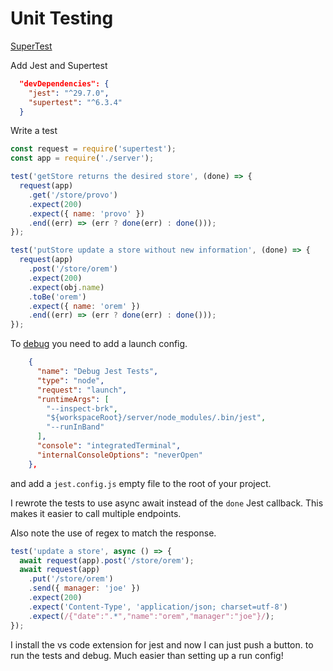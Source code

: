 # Unit Testing

[SuperTest](https://www.testim.io/blog/supertest-how-to-test-apis-like-a-pro/)

Add Jest and Supertest

```json
  "devDependencies": {
    "jest": "^29.7.0",
    "supertest": "^6.3.4"
  }
```

Write a test

```js
const request = require('supertest');
const app = require('./server');

test('getStore returns the desired store', (done) => {
  request(app)
    .get('/store/provo')
    .expect(200)
    .expect({ name: 'provo' })
    .end((err) => (err ? done(err) : done()));
});

test('putStore update a store without new information', (done) => {
  request(app)
    .post('/store/orem')
    .expect(200)
    .expect(obj.name)
    .toBe('orem')
    .expect({ name: 'orem' })
    .end((err) => (err ? done(err) : done()));
});
```

To [debug](https://jestjs.io/docs/troubleshooting#debugging-in-vs-code) you need to add a launch config.

```json
    {
      "name": "Debug Jest Tests",
      "type": "node",
      "request": "launch",
      "runtimeArgs": [
        "--inspect-brk",
        "${workspaceRoot}/server/node_modules/.bin/jest",
        "--runInBand"
      ],
      "console": "integratedTerminal",
      "internalConsoleOptions": "neverOpen"
    },
```

and add a `jest.config.js` empty file to the root of your project.

I rewrote the tests to use async await instead of the `done` Jest callback. This makes it easier to call multiple endpoints.

Also note the use of regex to match the response.

```js
test('update a store', async () => {
  await request(app).post('/store/orem');
  await request(app)
    .put('/store/orem')
    .send({ manager: 'joe' })
    .expect(200)
    .expect('Content-Type', 'application/json; charset=utf-8')
    .expect(/{"date":".*","name":"orem","manager":"joe"}/);
});
```

I install the vs code extension for jest and now I can just push a button. to run the tests and debug. Much easier than setting up a run config!
